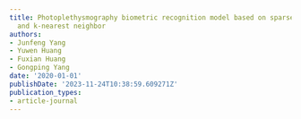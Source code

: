 ```yaml
---
title: Photoplethysmography biometric recognition model based on sparse softmax vector
  and k-nearest neighbor
authors:
- Junfeng Yang
- Yuwen Huang
- Fuxian Huang
- Gongping Yang
date: '2020-01-01'
publishDate: '2023-11-24T10:38:59.609271Z'
publication_types:
- article-journal
---
```

